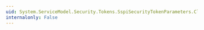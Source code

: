 ```yaml
---
uid: System.ServiceModel.Security.Tokens.SspiSecurityTokenParameters.CloneCore
internalonly: False
---
```

